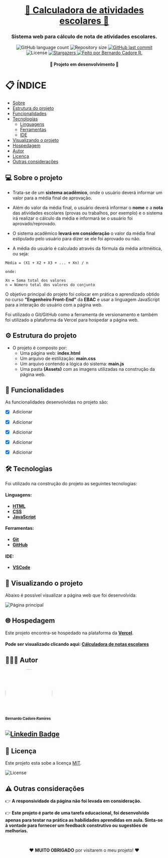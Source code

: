 <h1 align="center">
    <a href="https://ebac-projeto-2-seven.vercel.app/" alt="Cálculadora de atividades escolares">🔢 Calculadora de atividades escolares 🧮</a>
</h1>

<h3 align="center">
    <p>Sistema web para cálculo de nota de atividades escolares.</p>
</h3>

<p align="center">
  <img alt="GitHub language count" src="https://img.shields.io/github/languages/count/bcadore/EBAC-Projeto-2?color=%2304D361">
  <img alt="Repository size" src="https://img.shields.io/github/repo-size/bcadore/EBAC-Projeto-2">
  <a href="https://github.com/bcadore/EBAC-Projeto-2/commits/main">
    <img alt="GitHub last commit" src="https://img.shields.io/github/last-commit/bcadore/EBAC-Projeto-2">
  </a>
   <img alt="License" src="https://img.shields.io/badge/license-MIT-brightgreen">
   <a href="https://github.com/bcadore/EBAC-Projeto-2/stargazers">
    <img alt="Stargazers" src="https://img.shields.io/github/stars/bcadore/EBAC-Projeto-2?style=social">
  </a>
  <a href="#">
    <img alt="Feito por Bernardo Cadore R." src="https://img.shields.io/badge/feito%20por:-Bernardo Cadore R.-%237519C1">
  </a>
</p>

<h4 align="center">
	🚧 Projeto em desenvolvimento 🚧
</h4>

# 📋 ÍNDICE

<!--ts-->

- [Sobre](#-sobre-o-projeto)
- [Estrutura do projeto](#-estrutura-do-projeto)
- [Funcionalidades](#-funcionalidades)
- [Tecnologias](#tecnologias)
  - [Linguagens](#linguagens)
  - [Ferramentas](#ferramentas)
  - [IDE](#-ide)
- [Visualizando o projeto](#-visualizando-o-projeto)
- [Hospedagem](#-hospedagem)
- [Autor](#-autor)
- [Licença](#-licença)
- [Outras considerações](#-outras-considerações)

<!--te-->

## 💻 Sobre o projeto

- Trata-se de um **sistema acadêmico**, onde o usuário deverá informar um valor para a média final de aprovação.

- Além do valor da média final, o usuário deverá informar o **nome** e a **nota** das atividades escolares (provas ou trabalhos, por exemplo) e o sistema irá realizar o cálculo da média e informará se o usuário foi aprovado/reprovado.

- O sistema acadêmico **levará em consideração** o valor da média final estipulado pelo usuário para dizer se ele foi aprovado ou não.

- A média do usuário é calculado através da fórmula da média aritméitica, ou seja:

```
Média = (X1 + X2 + X3 + ... + Xn) / n

onde:

Xn = Soma total dos valores
n = Número total dos valores do conjunto
```

O objetivo principal do projeto foi colocar em prática o aprendizado obtido no curso **"Engenheiro Front-End"** da **EBAC** e usar a linguagem JavaScript para a interação do usuário com a página web.

Foi utilizado o Git/GitHub como a ferramenta de versionamento e também foi utilizado a plataforma da Vercel para hospedar a página web.

## ⚙️ Estrutura do projeto

- O projeto é composto por:
  - Uma página web: **index.html**
  - Um arquivo de estilização: **main.css**
  - Um arquivo contendo a lógica do sistema: **main.js**
  - Uma pasta **(Assets)** com as imagens utilizadas na construção da página web.

## 🎲 Funcionalidades

As funcionalidades desenvolvidas no projeto são:

- [x] Adicionar

- [x] Adicionar

- [x] Adicionar

- [x] Adicionar

- [x] Adicionar

## 🛠 Tecnologias

Foi utilizado na construção do projeto as seguintes tecnologias:

#### Linguagens:

- **[HTML](https://html.spec.whatwg.org/)**
- **[CSS](https://www.w3.org/TR/css3-roadmap/)**
- **[JavaScript](https://www.javascript.com/)**

#### Ferramentas:

- **[Git](https://git-scm.com/)**
- **[GitHub](https://github.com/)**

#### IDE:

- **[VSCode](https://code.visualstudio.com/)**

## 👀 Visualizando o projeto

Abaixo é possível visualizar a página web que foi desenvolvida:

![Página principal](./assets/TelaPrincipal.png)

## 🌐 Hospedagem

Este projeto encontra-se hospedado na plataforma da **[Vercel](https://vercel.com)**.

#### Pode ser visualizado clicando aqui: **[Cálculadora de notas escolares](https://ebac-projeto-2-seven.vercel.app/)**

## 🙋🏻‍♂️ Autor

<a href="https://github.com/bcadore">
    <img style="border-radius: 50%;" src="https://avatars.githubusercontent.com/u/49734970?s=400&u=7a5ce9ab63e4a78ac5434d008dc8faf070aa0883&v=4" width="150px;" alt=""/>
    <br/>
    <sub><b>Bernardo Cadore Ramires</b></sub>
</a>

## [![Linkedin Badge](https://img.shields.io/badge/-Bernardo-blue?style=flat-square&logo=Linkedin&logoColor=white&link=https://www.linkedin.com/in/bernardocadore/)](https://www.linkedin.com/in/bernardocadore/)

## 📝 Licença

Este projeto esta sobe a licença [MIT](./LICENSE).

<img alt="License" src="https://img.shields.io/badge/license-MIT-brightgreen">

## ⚠️ Outras considerações

👉 **A responsividade da página não foi levada em consideração.**

👉 **Este projeto é parte de uma tarefa educacional, foi desenvolvido apenas para testar na prática as habilidades aprendidas em aula. Sinta-se à vontade para fornecer um feedback construtivo ou sugestões de melhorias.**

<br>
<p align=center>
❤️  <b>MUITO OBRIGADO</b> por visitarem o meu projeto! ❤️
</p>
